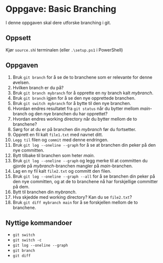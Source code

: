 # Oppgave: Basic Branching

I denne oppgaven skal dere utforske branching i git. 

## Oppsett
Kjør `source.sh`i terminalen (eller `.\setup.ps1` i PowerShell)

## Oppgaven
1. Bruk `git branch` for å se de to branchene som er relevante for denne øvelsen.
2. Hvilken branch er du på?
3. Bruk `git branch mybranch` for å opprette en ny branch kalt _mybranch_.
4. Bruk `git branch` igjen for å se den nye opprettede branchen.
5. Bruk `git switch mybranch` for å bytte til den nye branchen.
6. Hvordan endres resultatet fra `git status` når du bytter mellom _main_-branch og den nye branchen du har opprettet?
7. Hvordan endres working directory når du bytter mellom de to branchene?
8. Sørg for at du er på branchen din _mybranch_ før du fortsetter.
9. Opprett en fil kalt `file1.txt` med navnet ditt.
10. `Legg til` filen og `commit` med denne endringen.
11. Bruk `git log --oneline --graph` for å se at branchen din peker på den nye committen.
12. Bytt tilbake til branchen som heter _main_.
13. Bruk `git log --oneline --graph` og legg merke til at committen du gjorde på _mybranch_-branchen mangler på _main_-branchen.
14. Lag en ny fil kalt `file2.txt` og committ den filen.
15. Bruk `git log --oneline --graph --all` for å se branchen din peker på den nye committen, og at de to branchene nå har forskjellige committer på dem.
16. Bytt til branchen din _mybranch_.
17. Hva skjedde med working directory? Kan du se `file2.txt`?
18. Bruk `git diff mybranch main` for å se forskjellen mellom de to branchene.

## Nyttige kommandoer 
- `git switch`
- `git switch -c`
- `git log --oneline --graph`
- `git branch`
- `git diff`